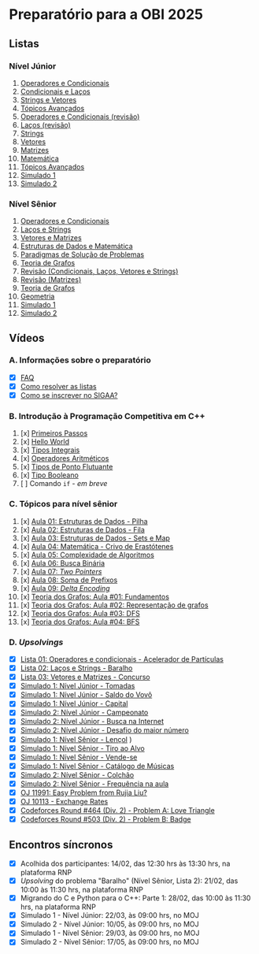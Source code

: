 # Preparatório para a OBI 2025

## Listas

### Nível Júnior

<!-- Semana 2: dia 10/02 -->
1. [Operadores e Condicionais](https://moj.naquadah.com.br/cgi-bin/contest.sh/ejr_obi_jr_01)
2. [Condicionais e Laços](https://moj.naquadah.com.br/cgi-bin/contest.sh/ejr_obi_jr_02)
3. [Strings e Vetores](https://moj.naquadah.com.br/cgi-bin/contest.sh/ejr_obi_jr_03) <!-- Semana 3: dia 17/02 -->
4. [Tópicos Avançados](https://moj.naquadah.com.br/cgi-bin/contest.sh/ejr_obi_jr_04) <!-- Semana 4: dia 24/02 -->
5. [Operadores e Condicionais (revisão)](https://moj.naquadah.com.br/cgi-bin/contest.sh/ejr_obi_jr_05) <!-- Semana 8: dia 24/03 -->
6. [Laços (revisão)](https://moj.naquadah.com.br/cgi-bin/contest.sh/ejr_obi_jr_06) <!-- Semana 09: 31/03 -->
7. [Strings](https://moj.naquadah.com.br/cgi-bin/contest.sh/ejr_obi_jr_07) <!-- Semana 10: 07/04 -->
7. [Vetores](https://moj.naquadah.com.br/cgi-bin/contest.sh/ejr_obi_jr_08) <!-- Semana 11: 14/04 -->
9. [Matrizes](https://moj.naquadah.com.br/cgi-bin/contest.sh/ejr_obi_jr_09) <!-- Semana 12: 21/04 -->
10. [Matemática](https://moj.naquadah.com.br/cgi-bin/contest.sh/ejr_obi_jr_10) <!-- Semana 13: 28/04 -->
11. [Tópicos Avançados](https://moj.naquadah.com.br/cgi-bin/contest.sh/ejr_obi_jr_11) <!-- Semana 14: 05/05 -->
12. [Simulado 1](https://moj.naquadah.com.br/cgi-bin/contest.sh/ejr_sim_jr_01_rp) <!-- Semana 09: 31/03 -->
13. [Simulado 2](https://moj.naquadah.com.br/cgi-bin/contest.sh/ejr_sim_jr_02_rp) <!-- Semana 14: 11/05 -->
<!-- 82 problemas: 11 listas e 2 simulados -->

### Nível Sênior

<!-- Semana 2: dia 10/02 -->
1. [Operadores e Condicionais](https://moj.naquadah.com.br/cgi-bin/contest.sh/ejr_obi_ns_01)
2. [Laços e Strings](https://moj.naquadah.com.br/cgi-bin/contest.sh/ejr_obi_ns_02)
3. [Vetores e Matrizes](https://moj.naquadah.com.br/cgi-bin/contest.sh/ejr_obi_ns_03) <!-- Semana 3: dia 17/02 -->
4. [Estruturas de Dados e Matemática](https://moj.naquadah.com.br/cgi-bin/contest.sh/ejr_obi_ns_04) <!-- Semana 4: dia 24/02 -->
5. [Paradigmas de Solução de Problemas](https://moj.naquadah.com.br/cgi-bin/contest.sh/ejr_obi_ns_05) <!-- Semana 5: dia 03/03 -->
6. [Teoria de Grafos](https://moj.naquadah.com.br/cgi-bin/contest.sh/ejr_obi_ns_06) <!-- Semana 6: dia 10/03 -->
7. [Revisão (Condicionais, Laços, Vetores e Strings)](https://moj.naquadah.com.br/cgi-bin/contest.sh/ejr_obi_ns_07) <!-- Semana 15: dia 12/05 -->
8. [Revisão (Matrizes)](https://moj.naquadah.com.br/cgi-bin/contest.sh/ejr_obi_ns_08) <!-- Semana 16: dia 19/05 -->
9. [Teoria de Grafos](https://moj.naquadah.com.br/cgi-bin/contest.sh/ejr_obi_ns_09) <!-- Semana 17: dia 26/05 -->
10. [Geometria](https://moj.naquadah.com.br/cgi-bin/contest.sh/ejr_obi_ns_10) <!-- Semana 18: dia 02/06 -->
11. [Simulado 1](https://moj.naquadah.com.br/cgi-bin/contest.sh/ejr_sim_ns_01_rp) <!-- Semana 09: 31/03 -->
12. [Simulado 2](https://moj.naquadah.com.br/cgi-bin/contest.sh/ejr_sim_ns_02_rp) <!-- Semana 16: 19/05 -->
<!-- 9 + 6 + 10 + 7 + 7 + 10 + 4 + 11 + 4 + 5 + 14 + 6 problemas -->

## Vídeos

### A. Informações sobre o preparatório

<!-- Semana 2: dia 10/20 -->
- [x] [FAQ](https://youtu.be/o25mAj1IZ0w)
- [x] [Como resolver as listas](https://youtu.be/4lQXGU7cPs4)
- [x] [Como se inscrever no SIGAA?](https://youtu.be/mnkze6QIVf8) <!-- Semana 5: dia 06/03 -->

### B. Introdução à Programação Competitiva em C++

1. [x] [Primeiros Passos](https://youtu.be/RVyamnsQZPI) <!-- Semana 3: dia 22/02 -->
2. [x] [Hello World](http://youtube.com/watch?v=-9sK3xLEabI) <!-- Semana 4: dia 23/02 -->
3. [x] [Tipos Integrais](https://youtu.be/AKMSQjckJPs) <!-- Semana 5: dia 07/03 -->
4. [x] [Operadores Aritméticos](https://youtu.be/N0AIof66JAA) <!-- Semana 6: dia 15/03 -->
5. [x] [Tipos de Ponto Flutuante](https://youtu.be/tyglrOB42Qk) <!-- Semana 8: dia 30/03 -->
6. [x] [Tipo Booleano](https://youtu.be/87FDmYU1IsI) <!-- Semana 10: 13/04 -->
7. [ ] Comando `if` - _em breve_

### C. Tópicos para nível sênior

1. [x] [Aula 01: Estruturas de Dados - Pilha](https://www.youtube.com/watch?v=3Ioht6Js7Io&list=PLpC5nmNJ-GbxMRL4ZWIxSnDDQcw57dtNq&index=1&pp=iAQB) <!-- Semana 6: dia 15/03 -->
2. [x] [Aula 02: Estruturas de Dados - Fila](https://www.youtube.com/watch?v=XVFfIyHz7kQ&list=PLpC5nmNJ-GbxMRL4ZWIxSnDDQcw57dtNq&index=2&pp=iAQB) <!-- Semana 6: dia 15/03 -->
3. [x] [Aula 03: Estruturas de Dados - Sets e Map](https://www.youtube.com/watch?v=z3M2vRJJyOk&list=PLpC5nmNJ-GbxMRL4ZWIxSnDDQcw57dtNq&index=3&pp=iAQB) <!-- Semana 6: dia 15/03 -->
4. [x] [Aula 04: Matemática - Crivo de Erastótenes](https://www.youtube.com/watch?v=A1uRLMc6AiU&list=PLpC5nmNJ-GbxMRL4ZWIxSnDDQcw57dtNq&index=4&pp=iAQB) <!-- Semana 6: dia 15/03 -->
5. [x] [Aula 05: Complexidade de Algoritmos](https://youtu.be/v9BDYqxWRDg) <!-- Semana 10: dia 08/04 -->
6. [x] [Aula 06: Busca Binária](https://www.youtube.com/watch?v=xHORUaSYms0) <!-- Semana 10: dia 13/04 -->
7. [x] [Aula 07: _Two Pointers_](https://www.youtube.com/watch?v=ZeApHr2DUyA) <!-- Semana 10: dia 13/04 -->
8. [x] [Aula 08: Soma de Prefixos](https://www.youtube.com/watch?v=DZnByCj6TpU) <!-- Semana 14: dia 05/05 -->
8. [x] [Aula 09: _Delta Encoding_](https://www.youtube.com/watch?v=c4bfFYBhYMA) <!-- Semana 15: dia 14/05 -->
10. [x] [Teoria dos Grafos: Aula #01: Fundamentos](https://www.youtube.com/watch?v=8MM8xziCCr8) <!-- Semana 13: 02/05 -->
11. [x] [Teoria dos Grafos: Aula #02: Representação de grafos](https://www.youtube.com/watch?v=_SvF0idUECc) <!-- Semana 14: 09/05 -->
12. [x] [Teoria dos Grafos: Aula #03: DFS](https://www.youtube.com/watch?v=zwHMDMLqEdQ) <!-- Semana 16: 24/05 -->
13. [x] [Teoria dos Grafos: Aula #04: BFS](https://www.youtube.com/watch?v=Of-thGn-pbk) <!-- Semana 18: 04/06 -->

### D. _Upsolvings_

<!-- Semana 4: dia 28/02 -->
- [x] [Lista 01: Operadores e condicionais - Acelerador de Partículas](https://rb.gy/excra3)
- [x] [Lista 02: Laços e Strings - Baralho](https://rb.gy/e4mk5f)
- [x] [Lista 03: Vetores e Matrizes - Concurso](https://rb.gy/a8w38e)
- [x] [Simulado 1: Nível Júnior - Tomadas](https://youtu.be/YCiEnupyElo) <!-- Semana 9: dia 06/04 -->
- [x] [Simulado 1: Nível Júnior - Saldo do Vovô](https://www.youtube.com/watch?v=U-AYa9nHMQ4) <!-- Semana 10: dia 12/04 -->
- [x] [Simulado 1: Nível Júnior - Capital](https://youtu.be/rGD7scKQUJs) <!-- Semana 12: dia 27/04 -->
- [x] [Simulado 2: Nível Júnior - Campeonato](https://github.com/edsomjr/OBI/wiki/OBI-2012:-Fase-1---N%C3%ADvel-J%C3%BAnior#campeonato) <!-- Semana 17: dia 28/50 -->
- [x] [Simulado 2: Nível Júnior - Busca na Internet](https://github.com/edsomjr/OBI/wiki/OBI-2012:-Fase-1---N%C3%ADvel-J%C3%BAnior#busca-na-internet) <!-- Semana 16: dia 19/05 -->
- [x] [Simulado 2: Nível Júnior - Desafio do maior número](https://github.com/edsomjr/OBI/wiki/OBI-2012:-Fase-1---N%C3%ADvel-J%C3%BAnior#desafio-do-maior-n%C3%BAmero) <!-- Semana 17: dia 29/05 -->
- [x] [Simulado 1: Nível Sênior - Lençol](https://github.com/edsomjr/OBI/wiki/OBI-2023:-Fase-1-%E2%80%90-N%C3%ADvel-2#len%C3%A7ol) <!-- Semana 12: dia 25/04 -->
)
- [x] [Simulado 1: Nível Sênior - Tiro ao Alvo](https://github.com/edsomjr/OBI/wiki/OBI-2023:-Fase-1-%E2%80%90-N%C3%ADvel-2#tiro-ao-alvo) <!-- Semana 13: dia 30/04 -->
- [x] [Simulado 1: Nível Sênior - Vende-se](https://github.com/edsomjr/OBI/wiki/OBI-2023:-Fase-1-%E2%80%90-N%C3%ADvel-2#vende-se) <!-- Semana 14: dia 09/05 -->
- [x] [Simulado 1: Nível Sênior - Catálogo de Músicas](https://github.com/edsomjr/OBI/wiki/OBI-2023:-Fase-1-%E2%80%90-N%C3%ADvel-2#cat%C3%A1logo-de-m%C3%BAsicas) <!-- Semana 15: dia 17/05 -->
- [x] [Simulado 2: Nível Sênior - Colchão](https://github.com/edsomjr/OBI/wiki/OBI-2012:-Fase-1-%E2%80%90-N%C3%ADvel-S%C3%AAnior#colch%C3%A3o) <!-- Semana 18: dia 08/06 -->
- [x] [Simulado 2: Nível Sênior - Frequência na aula](https://github.com/edsomjr/OBI/wiki/OBI-2012:-Fase-1-%E2%80%90-N%C3%ADvel-S%C3%AAnior#frequ%C3%AAncia-na-aula) <!-- Semana 18: dia 05/06 -->
- [x] [OJ 11991: Easy Problem from Rujia Liu?](https://www.youtube.com/watch?v=lg8mrFivLH0) <!-- Semana 15: dia 18/05 -->
- [x] [OJ 10113 - Exchange Rates](https://www.youtube.com/watch?v=TVVTdKlPo_U) <!-- Semana 17: dia 30/06 -->
- [x] [Codeforces Round #464 (Div. 2) - Problem A: Love Triangle](https://www.youtube.com/watch?v=b2wg7V716GQ) <!-- Semana 15: dia 18/05 -->
- [x] [Codeforces Round #503 (Div. 2) - Problem B: Badge](https://www.youtube.com/watch?v=qnnUqEu6OQs) <!-- Semana 17: dia 30/05 -->

## Encontros síncronos

- [x] Acolhida dos participantes: 14/02, das 12:30 hrs às 13:30 hrs, na plataforma RNP
- [x] _Upsolving_ do problema "Baralho" (Nível Sênior, Lista 2): 21/02, das 10:00 às 11:30 hrs, na plataforma RNP
- [x] Migrando do C e Python para o C++: Parte 1: 28/02, das 10:00 às 11:30 hrs, na plataforma RNP
- [x] Simulado 1 - Nível Júnior: 22/03, às 09:00 hrs, no MOJ
- [x] Simulado 2 - Nível Júnior: 10/05, às 09:00 hrs, no MOJ
- [x] Simulado 1 - Nível Sênior: 29/03, às 09:00 hrs, no MOJ
- [x] Simulado 2 - Nível Sênior: 17/05, às 09:00 hrs, no MOJ
